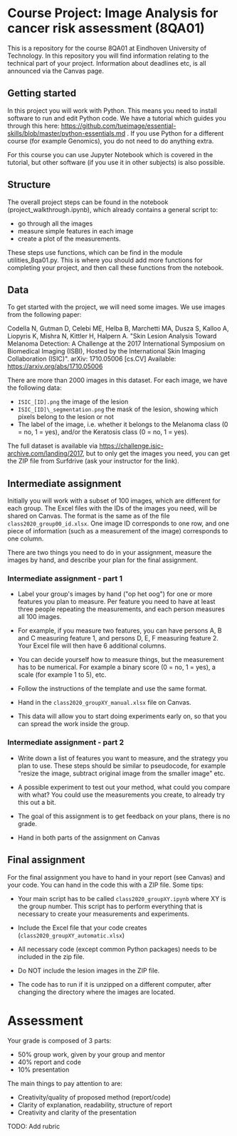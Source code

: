 # Course Project: Image Analysis for cancer risk assessment (8QA01)

This is a repository for the course 8QA01 at Eindhoven University of Technology. In this repository you will find information relating to the technical part of your project. Information about deadlines etc, is all announced via the Canvas page. 

## Getting started 

In this project you will work with Python. This means you need to install software to run and edit Python code. We have a tutorial which guides you through this here: https://github.com/tueimage/essential-skills/blob/master/python-essentials.md . If you use Python for a different course (for example Genomics), you do not need to do anything extra. 

For this course you can use Jupyter Notebook which is covered in the tutorial, but other software (if you use it in other subjects) is also possible. 

## Structure

The overall project steps can be found in the notebook (project_walkthrough.ipynb), which already contains a general script to: 

* go through all the images
* measure simple features in each image
* create a plot of the measurements. 

These steps use functions, which can be find in the module utilities_8qa01.py. This is where you should add more functions for completing your project, and then call these functions from the notebook. 

## Data

To get started with the project, we will need some images. We use images from the following paper:

Codella N, Gutman D, Celebi ME, Helba B, Marchetti MA, Dusza S, Kalloo A, Liopyris K, Mishra N, Kittler H, Halpern A. "Skin Lesion Analysis Toward Melanoma Detection: A Challenge at the 2017 International Symposium on Biomedical Imaging (ISBI), Hosted by the International Skin Imaging Collaboration (ISIC)". arXiv: 1710.05006 [cs.CV] Available: https://arxiv.org/abs/1710.05006


There are more than 2000 images in this dataset. For each image, we have the following data:

*	`ISIC_[ID].png` the image of the lesion
*	`ISIC_[ID]\_segmentation.png` the mask of the lesion, showing which pixels belong to the lesion or not
* The label of the image, i.e. whether it belongs to the Melanoma class (0 = no, 1 = yes), and/or the Keratosis class (0 = no, 1 = yes). 

The full dataset is available via https://challenge.isic-archive.com/landing/2017, but to only get the images you need, you can get the ZIP file from Surfdrive (ask your instructor for the link).


## Intermediate assignment

Initially you will work with a subset of 100 images, which are different for each group. The Excel files with the IDs of the images you need, will be shared on Canvas. The format is the same as of the file `class2020_group00_id.xlsx`. One image ID corresponds to one row, and one piece of information (such as a measurement of the image) corresponds to one column. 

There are two things you need to do in your assignment, measure the images by hand, and describe your plan for the final assignment.

### Intermediate assignment - part 1

* Label your group's images by hand ("op het oog") for one or more features you plan to measure. Per feature you need to have at least three people repeating the measurements, and each person measures all 100 images. 

* For example, if you measure two features, you can have persons A, B and C measuring feature 1, and persons D, E, F measuring feature 2. Your Excel file will then have 6 additional columns.

* You can decide yourself how to measure things, but the measurement has to be numerical. For example a binary score (0 = no, 1 = yes), a scale (for example 1 to 5), etc.  

* Follow the instructions of the template and use the same format.

* Hand in the `class2020_groupXY_manual.xlsx` file on Canvas.

* This data will allow you to start doing experiments early on, so that you can spread the work inside the group. 


### Intermediate assignment - part 2

* Write down a list of features you want to measure, and the strategy you plan to use. These steps should be similar to pseudocode, for example "resize the image, subtract original image from the smaller image" etc. 

*	A possible experiment to test out your method, what could you compare with what? You could use the measurements you create, to already try this out a bit. 

* The goal of this assignment is to get feedback on your plans, there is no grade.  

* Hand in both parts of the assignment on Canvas 



## Final assignment

For the final assignment you have to hand in your report (see Canvas) and your code. You can hand in the code this with a ZIP file. Some tips:

*	Your main script has to be called `class2020_groupXY.ipynb` where XY is the group number. This script has to perform everything that is necessary to create your measurements and experiments.  

* Include the Excel file that your code creates (`class2020_groupXY_automatic.xlsx`)

*	All necessary code (except common Python packages) needs to be included in the zip file. 

* Do NOT include the lesion images in the ZIP file. 

*	The code has to run if it is unzipped on a different computer, after changing the directory where the images are located.

# Assessment 

Your grade is composed of 3 parts:
* 50% group work, given by your group and mentor 
* 40% report and code
* 10% presentation

The main things to pay attention to are:

*	Creativity/quality of proposed method (report/code)
*	Clarity of explanation, readability, structure of report
*	Creativity and clarity of the presentation

TODO: Add rubric
